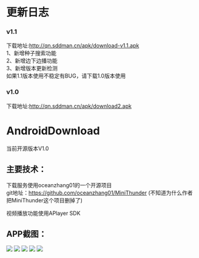 # 更新日志
### v1.1
下载地址:http://qn.sddman.cn/apk/download-v1.1.apk<br>
1、新增种子搜索功能<br>
2、新增边下边播功能<br>
3、新增版本更新检测<br>
如果1.1版本使用不稳定有BUG，请下载1.0版本使用

### v1.0
下载地址:http://qn.sddman.cn/apk/download2.apk<br>
# AndroidDownload
当前开源版本V1.0
## 主要技术：
下载服务使用oceanzhang01的一个开源项目<br> 
git地址：https://github.com/oceanzhang01/MiniThunder (不知道为什么作者把MiniThunder这个项目删掉了)<br> 

视频播放功能使用APlayer SDK

## APP截图：
![](https://github.com/roomanl/AndroidDownload/blob/master/screen/1.jpg?raw=true)
![](https://github.com/roomanl/AndroidDownload/blob/master/screen/2.jpg?raw=true)
![](https://github.com/roomanl/AndroidDownload/blob/master/screen/3.jpg?raw=true)
![](https://github.com/roomanl/AndroidDownload/blob/master/screen/4.jpg?raw=true)
![](https://github.com/roomanl/AndroidDownload/blob/master/screen/5.jpg?raw=true)